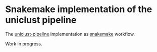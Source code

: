 Snakemake implementation of the uniclust pipeline
=================================================

The [uniclust-pipeline](https://github.com/soedinglab/uniclust-pipeline) implementation as [snakemake](https://github.com/snakemake/snakemake) workflow.

Work in progress.
